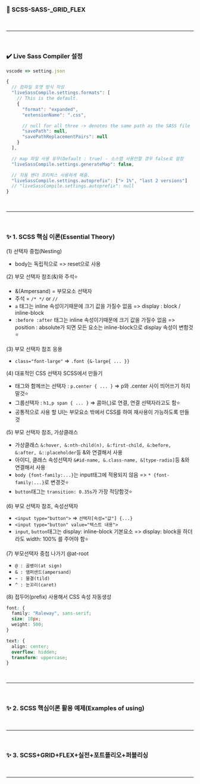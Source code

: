 ### 💫 SCSS-SASS-\_GRID_FLEX

<br />

---

<br />

### ✔️ Live Sass Compiler 설정

```javascript
vscode => setting.json

{
  // 컴파일 포맷 방식 작성
  "liveSassCompile.settings.formats": [
    // This is the default.
    {
      "format": "expanded",
      "extensionName": ".css",

      // null for all three -> denotes the same path as the SASS file
      "savePath": null,
      "savePathReplacementPairs": null
    }
  ],

  // map 파일 사용 유무(Default : true) - 소스맵 사용안할 경우 false로 설정
  "liveSassCompile.settings.generateMap": false,

  // 자동 밴더 프리픽스 사용하게 해줌.
  "liveSassCompile.settings.autoprefix": ["> 1%", "last 2 versions"]
  // "liveSassCompile.settings.autoprefix": null
}
```

<br />

---

<br />

### ✨ 1. SCSS 핵심 이론(Essential Theory)

(1) 선택자 중첩(Nesting)

- body는 독립적으로 => reset으로 사용

(2) 부모 선택자 참조(&)와 주석⭐

- &(Ampersand) = 부모요소 선택자
- 주석 = `/* */` or `//`
- `a` 태그는 inline 속성이기때문에 크기 값을 가질수 없음 => display : block / inline-block
- `:before :after` 태그는 inline 속성이기때문에 크기 값을 가질수 없음 => position : absolute가 되면 모든 요소는 inline-block으로 display 속성이 변함것⭐

(3) 부모 선택자 참조 응용

- `class="font-large"` => `.font {&-large{ ... }}`

(4) 대표적인 CSS 선택자 SCSS에서 만들기

- 태그와 함께쓰는 선택자 : `p.center { ... }` => p와 .center 사이 띄어쓰기 하지 말것⭐
- 그룹선택자 : `h1,p span { ... }` => 콤마(,)로 연결, 연결 선택자라고도 함⭐
- 공통적으로 사용 할 UI는 부모요소 밖에서 CSS를 하여 재사용이 가능하도록 만들것

(5) 부모 선택자 참조, 가상클래스

- 가상클래스 `&:hover, &:nth-child(n), &:first-child, &:before, &:after, &::placeholder`등 &와 연결해서 사용
- 아이디, 클래스 속성선택자 `&#id-name, &.class-name, &[type-radio]`등 &와 연결해서 사용
- `body {font-family:...}`는 input태그에 적용되지 않음 => `* {font-family:...}`로 변경것⭐
- `button`태그는 `transition: 0.35s`가 가장 적당함것⭐

(6) 부모 선택자 참조, 속성선택자

- `<input type="button">` => `선택자[속성="값"] {...}`
- `<input type="button" value="텍스트 내용">`
- `input`, `button`태그는 display: inline-block 기본요소 => display: block을 하더라도 width: 100% 를 주어야 함⭐

(7) 부모선택자 중첩 나가기 @at-root

- `@ : 골뱅이(at sign)`
- `& : 앰퍼샌드(ampersand)`
- `~ : 물결(tild)`
- `^ : 눈꼬리(caret)`

(8) 접두어(prefix) 사용해서 CSS 속성 자동생성

```css
font: {
  family: "Raleway", sans-serif;
  size: 18px;
  weight: 500;
}

text: {
  align: center;
  overflow: hidden;
  transform: uppercase;
}
```

<br />

---

<br />

### ✨ 2. SCSS 핵심이론 활용 예제(Examples of using)

<br />

---

<br />

### ✨ 3. SCSS+GRID+FLEX+실전+포트폴리오+퍼블리싱

<br />

---

<br />
